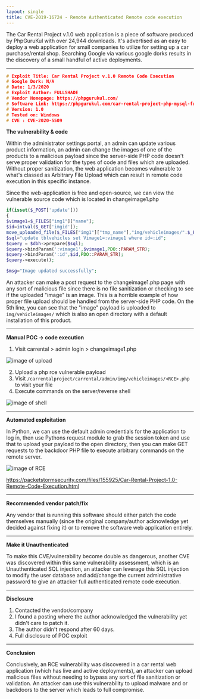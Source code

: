```yaml
---
layout: single
title: CVE-2019-16724 - Remote Authenticated Remote code execution
---
```


The Car Rental Project v.1.0 web application is a piece of software produced by PhpGuruKul with over 24,944 downloads. It's advertised as an easy to deploy a web application for small companies to utilize for setting up a car purchase/rental shop. Searching Google via various google dorks results in the discovery of a small handful of active deployments.

----

```c
# Exploit Title: Car Rental Project v.1.0 Remote Code Execution
# Google Dork: N/A
# Date: 1/3/2020
# Exploit Author: FULLSHADE
# Vendor Homepage: https://phpgurukul.com/
# Software Link: https://phpgurukul.com/car-rental-project-php-mysql-free-download/
# Version: 1.0
# Tested on: Windows
# CVE : CVE-2020-5509
```

**The vulnerability & code**

Within the administrator settings portal, an admin can update various product information, an admin can change the images of one of the products to a malicious payload since the server-side PHP code doesn't serve proper validation for the types of code and files which are uploaded. Without proper sanitization, the web application becomes vulnerable to what's classed as Arbitrary File Upload which can result in remote code execution in this specific instance.

Since the web-application is free and open-source, we can view the vulnerable source code which is located in changeimage1.php

```php
if(isset($_POST['update']))
{
$vimage1=$_FILES["img1"]["name"];
$id=intval($_GET['imgid']);
move_uploaded_file($_FILES["img1"]["tmp_name"],"img/vehicleimages/".$_FILES["img1"]["name"]);
$sql="update tblvehicles set Vimage1=:vimage1 where id=:id";
$query = $dbh->prepare($sql);
$query->bindParam(':vimage1',$vimage1,PDO::PARAM_STR);
$query->bindParam(':id',$id,PDO::PARAM_STR);
$query->execute();

$msg="Image updated successfully";
```

An attacker can make a post request to the changeimage1.php page with any sort of malicious file since there is no file sanitization or checking to see if the uploaded "image" is an image. This is a horrible example of how proper file upload should be handled from the server-side PHP code.
On the 5th line, you can see that the "image" payload is uploaded to `img/vehicleimages/` which is also an open directory with a default installation of this product.

----

**Manual POC -> code execution**


1. Visit carrental > admin login > changeimage1.php

![image of upload](https://raw.githubusercontent.com/FULLSHADE/FULLSHADE.github.io/master/assets/admin22.png)

2. Upload a php rce vulnerable payload
3. Visit `/carrentalproject/carrental/admin/img/vehicleimages/<RCE>.php` to visit your file
4. Execute commands on the server/reverse shell
  
![image of shell](https://raw.githubusercontent.com/FULLSHADE/FULLSHADE.github.io/master/assets/ncc1c.png)

----

**Automated exploitation**

In Python, we can use the default admin credentials for the application to log in, then use Pythons request module to grab the session token and use that to upload your payload to the open directory, then you can make GET requests to the backdoor PHP file to execute arbitrary commands on the remote server.

![image of RCE](https://raw.githubusercontent.com/FULLSHADE/CVE-2020-5509-POC/master/poc-rce.png)

https://packetstormsecurity.com/files/155925/Car-Rental-Project-1.0-Remote-Code-Execution.html

----

**Recommended vendor patch/fix**

Any vendor that is running this software should either patch the code themselves manually (since the original company/author acknowledge yet decided against fixing it) or to remove the software web application entirely.

----

**Make it Unauthenticated**

To make this CVE/vulnerability become double as dangerous, another CVE was discovered within this same vulnerability assessment, which is an Unauthenticated SQL injection, an attacker can leverage this SQL injection to modify the user database and add/change the current administrative password to give an attacker full authenticated remote code execution.

----

**Disclosure**

1. Contacted the vendor/company
2. I found a posting where the author acknowledged the vulnerability yet didn't care to patch it.
3. The author didn't respond after 60 days.
4. Full disclosure of POC exploit

----

**Conclusion**

Conclusively, an RCE vulnerability was discovered in a car rental web application (which has live and active deployments), an attacker can upload malicious files without needing to bypass any sort of file sanitization or validation. An attacker can use this vulnerability to upload malware and or backdoors to the server which leads to full compromise.
